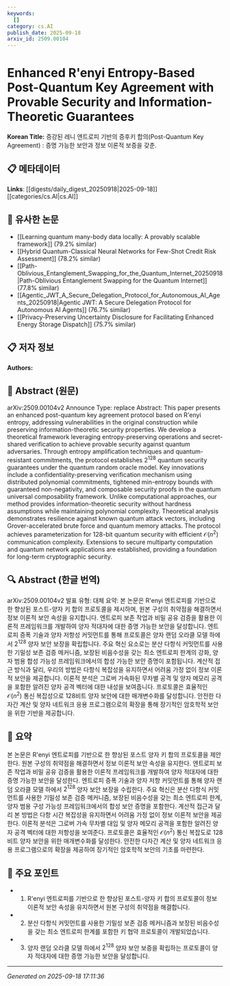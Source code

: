 ```yaml
---
keywords:
  []
category: cs.AI
publish_date: 2025-09-18
arxiv_id: 2509.00104
---
```



# Enhanced R\'enyi Entropy-Based Post-Quantum Key Agreement with Provable Security and Information-Theoretic Guarantees

**Korean Title:** 증강된 레니 엔트로피 기반의 증후키 합의(Post-Quantum Key Agreement) : 증명 가능한 보안과 정보 이론적 보증을 갖춘.

## 📋 메타데이터

**Links**: [[digests/daily_digest_20250918|2025-09-18]]   [[categories/cs.AI|cs.AI]]

## 🔗 유사한 논문
- [[Learning quantum many-body data locally: A provably scalable framework]] (79.2% similar)
- [[Hybrid Quantum-Classical Neural Networks for Few-Shot Credit Risk Assessment]] (78.2% similar)
- [[Path-Oblivious_Entanglement_Swapping_for_the_Quantum_Internet_20250918|Path-Oblivious Entanglement Swapping for the Quantum Internet]] (77.8% similar)
- [[Agentic_JWT_A_Secure_Delegation_Protocol_for_Autonomous_AI_Agents_20250918|Agentic JWT: A Secure Delegation Protocol for Autonomous AI Agents]] (76.7% similar)
- [[Privacy-Preserving Uncertainty Disclosure for Facilitating Enhanced Energy Storage Dispatch]] (75.7% similar)

## 📋 저자 정보

**Authors:** 

## 📄 Abstract (원문)

arXiv:2509.00104v2 Announce Type: replace 
Abstract: This paper presents an enhanced post-quantum key agreement protocol based on R\'enyi entropy, addressing vulnerabilities in the original construction while preserving information-theoretic security properties. We develop a theoretical framework leveraging entropy-preserving operations and secret-shared verification to achieve provable security against quantum adversaries. Through entropy amplification techniques and quantum-resistant commitments, the protocol establishes $2^{128}$ quantum security guarantees under the quantum random oracle model. Key innovations include a confidentiality-preserving verification mechanism using distributed polynomial commitments, tightened min-entropy bounds with guaranteed non-negativity, and composable security proofs in the quantum universal composability framework. Unlike computational approaches, our method provides information-theoretic security without hardness assumptions while maintaining polynomial complexity. Theoretical analysis demonstrates resilience against known quantum attack vectors, including Grover-accelerated brute force and quantum memory attacks. The protocol achieves parameterization for 128-bit quantum security with efficient $\mathcal{O}(n^{2})$ communication complexity. Extensions to secure multiparty computation and quantum network applications are established, providing a foundation for long-term cryptographic security.

## 🔍 Abstract (한글 번역)

arXiv:2509.00104v2 발표 유형: 대체
요약: 본 논문은 R\'enyi 엔트로피를 기반으로 한 향상된 포스트-양자 키 합의 프로토콜을 제시하며, 원본 구성의 취약점을 해결하면서 정보 이론적 보안 속성을 유지합니다. 엔트로피 보존 작업과 비밀 공유 검증을 활용한 이론적 프레임워크를 개발하여 양자 적대자에 대한 증명 가능한 보안을 달성합니다. 엔트로피 증폭 기술과 양자 저항성 커밋먼트를 통해 프로토콜은 양자 랜덤 오라클 모델 하에서 $2^{128}$ 양자 보안 보장을 확립합니다. 주요 혁신 요소로는 분산 다항식 커밋먼트를 사용한 기밀성 보존 검증 메커니즘, 보장된 비음수성을 갖는 최소 엔트로피 한계의 강화, 양자 범용 합성 가능성 프레임워크에서의 합성 가능한 보안 증명이 포함됩니다. 계산적 접근 방식과 달리, 우리의 방법은 다항식 복잡성을 유지하면서 어려움 가정 없이 정보 이론적 보안을 제공합니다. 이론적 분석은 그로버 가속화된 무차별 공격 및 양자 메모리 공격을 포함한 알려진 양자 공격 벡터에 대한 내성을 보여줍니다. 프로토콜은 효율적인 $\mathcal{O}(n^{2})$ 통신 복잡성으로 128비트 양자 보안에 대한 매개변수화를 달성합니다. 안전한 다자간 계산 및 양자 네트워크 응용 프로그램으로의 확장을 통해 장기적인 암호학적 보안을 위한 기반을 제공합니다.

## 📝 요약

본 논문은 R\'enyi 엔트로피를 기반으로 한 향상된 포스트 양자 키 합의 프로토콜을 제안한다. 원본 구성의 취약점을 해결하면서 정보 이론적 보안 속성을 유지한다. 엔트로피 보존 작업과 비밀 공유 검증을 활용한 이론적 프레임워크를 개발하여 양자 적대자에 대한 증명 가능한 보안을 달성한다. 엔트로피 증폭 기술과 양자 저항 커밋먼트를 통해 양자 랜덤 오라클 모델 하에서 $2^{128}$ 양자 보안 보장을 수립한다. 주요 혁신은 분산 다항식 커밋먼트를 사용한 기밀성 보존 검증 메커니즘, 보장된 비음수성을 갖는 최소 엔트로피 한계, 양자 범용 구성 가능성 프레임워크에서의 합성 보안 증명을 포함한다. 계산적 접근과 달리 본 방법은 다항 시간 복잡성을 유지하면서 어려움 가정 없이 정보 이론적 보안을 제공한다. 이론적 분석은 그로버 가속 무차별 대입 및 양자 메모리 공격을 포함한 알려진 양자 공격 벡터에 대한 저항성을 보여준다. 프로토콜은 효율적인 $\mathcal{O}(n^{2})$ 통신 복잡도로 128비트 양자 보안을 위한 매개변수화를 달성한다. 안전한 다자간 계산 및 양자 네트워크 응용 프로그램으로의 확장을 제공하여 장기적인 암호학적 보안의 기초를 마련한다.

## 🎯 주요 포인트

- 1. R\'enyi 엔트로피를 기반으로 한 향상된 포스트-양자 키 합의 프로토콜이 정보 이론적 보안 속성을 유지하면서 원본 구성의 취약점을 해결합니다.

- 2. 분산 다항식 커밋먼트를 사용한 기밀성 보존 검증 메커니즘과 보장된 비음수성을 갖는 최소 엔트로피 한계를 포함한 키 협약 프로토콜이 개발되었습니다.

- 3. 양자 랜덤 오라클 모델 하에서 $2^{128}$ 양자 보안 보증을 확립하는 프로토콜이 양자 적대자에 대한 증명 가능한 보안을 달성합니다.

---

*Generated on 2025-09-18 17:11:36*